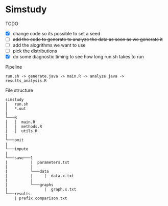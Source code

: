 # Simstudy
TODO
- [X] change code so its possible to set a seed
- [ ] ~~add the code to generate to analyze the data as soon as we generate it~~
- [ ] add the alogrithms we want to use
- [ ] pick the distributions
- [X] do some diagnostic timing to see how long run.sh takes to run

Pipeline
```
run.sh -> generate.java -> main.R -> analyze.java -> results_analysis.R
```
File structure
```
simstudy
│   run.sh
│   *.out
|
└───R
│   │  main.R
│   |  methods.R
|   │  utils.R
|
└───omit
|
└───impute
|
└───save───1
|          |  parameters.txt
|          |
|          └───data
|          |     |  data.x.txt
|          |
|          └───graphs
|                |  graph.x.txt
└───results
    | prefix.comparison.txt
```
